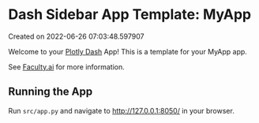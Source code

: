 # Dash Sidebar App Template: MyApp

Created on 2022-06-26 07:03:48.597907

Welcome to your [Plotly Dash](https://plotly.com/dash/) App! This is a template for your MyApp app.

See [Faculty.ai](https://dash-bootstrap-components.opensource.faculty.ai/examples/) for more information.

## Running the App

Run `src/app.py` and navigate to http://127.0.0.1:8050/ in your browser.

